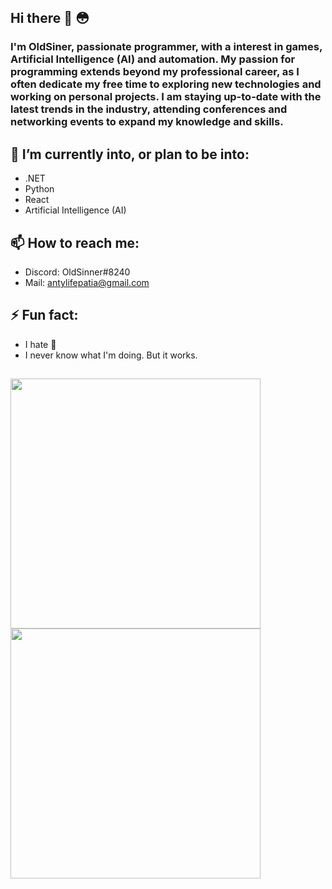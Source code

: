 ## Hi there 👋 😳
### I'm OldSiner, passionate programmer, with a interest in games, Artificial Intelligence (AI) and automation. My passion for programming extends beyond my professional career, as I often dedicate my free time to exploring new technologies and working on personal projects. I am staying up-to-date with the latest trends in the industry, attending conferences and networking events to expand my knowledge and skills.
## 🔭 I’m currently into, or plan to be into: 
 - .NET 
 - Python
 - React
 - Artificial Intelligence (AI)
## 📫 How to reach me:
 - Discord: OldSinner#8240
 - Mail: antylifepatia@gmail.com
## ⚡ Fun fact:
 - I hate 🍄
 - I never know what I'm doing. But it works. 
##
<img width="400" src="https://github-readme-stats.vercel.app/api?username=OldSinner&show_icons=true&theme=radical"><img width="400" src="https://github-readme-stats.vercel.app/api/top-langs/?username=OldSinner&layout=compact&theme=radical">
